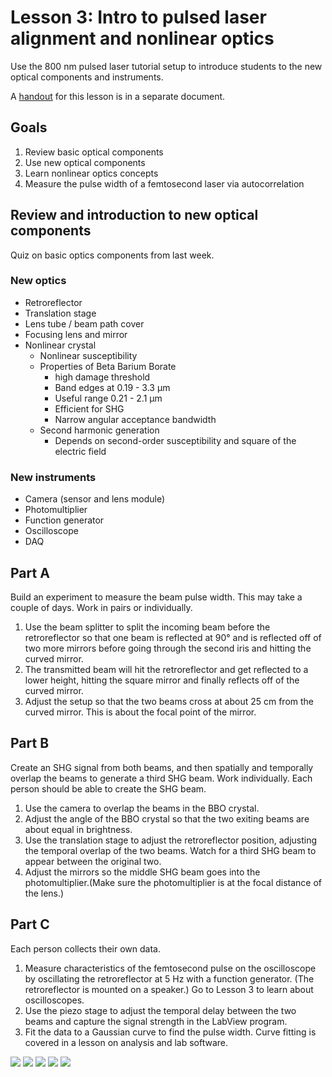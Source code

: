 # Lesson 3: Intro to pulsed laser alignment and nonlinear optics

Use the 800 nm pulsed laser tutorial setup to introduce students to the new optical components and instruments.

A [handout](lesson03_handout.md) for this lesson is in a separate document.

## Goals
1. Review basic optical components
2. Use new optical components
3. Learn nonlinear optics concepts
4. Measure the pulse width of a femtosecond laser via autocorrelation

## Review and introduction to new optical components

Quiz on basic optics components from last week.

### New optics
- Retroreflector
- Translation stage
- Lens tube / beam path cover
- Focusing lens and mirror
- Nonlinear crystal
	- Nonlinear susceptibility
	- Properties of Beta Barium Borate
		- high damage threshold
		- Band edges at 0.19 - 3.3 μm
		- Useful range 0.21 - 2.1 μm
		- Efficient for SHG
		- Narrow angular acceptance bandwidth
	- Second harmonic generation
		- Depends on second-order susceptibility and square of the electric field

### New instruments
- Camera (sensor and lens module)
- Photomultiplier
- Function generator
- Oscilloscope
- DAQ

## Part A

Build an experiment to measure the beam pulse width. This may take a couple of days. Work in pairs or individually. 

1. Use the beam splitter to split the incoming beam before the retroreflector so that one beam is reflected at 90° and is reflected off of two more mirrors before going through the second iris and hitting the curved mirror.
2. The transmitted beam will hit the retroreflector and get reflected to a lower height, hitting the square mirror and finally reflects off of the curved mirror.
3. Adjust the setup so that the two beams cross at about 25 cm from the curved mirror. This is about the focal point of the mirror.


## Part B

Create an SHG signal from both beams, and then spatially and temporally overlap the beams to generate a third SHG beam. Work individually. Each person should be able to create the SHG beam.

1. Use the camera to overlap the beams in the BBO crystal.
2. Adjust the angle of the BBO crystal so that the two exiting beams are about equal in brightness.
3. Use the translation stage to adjust the retroreflector position, adjusting the temporal overlap of the two beams. Watch for a third SHG beam to appear between the original two.
4. Adjust the mirrors so the middle SHG beam goes into the photomultiplier.(Make sure the photomultiplier is at the focal distance of the lens.)


## Part C
Each person collects their own data.

1. Measure characteristics of the femtosecond pulse on the oscilloscope by oscillating the retroreflector at 5 Hz with a function generator. (The retroreflector is mounted on a speaker.) Go to Lesson 3 to learn about oscilloscopes.
2. Use the piezo stage to adjust the temporal delay between the two beams and capture the signal strength in the LabView program.
3. Fit the data to a Gaussian curve to find the pulse width. Curve fitting is covered in a lesson on analysis and lab software.

![][image-1]
![][image-2]
![][image-3]
![][image-4]
![][image-5]

[image-1]:	../images/SHG_above.jpeg
[image-2]:	../images/SHG_back.jpeg
[image-3]:	../images/SHG_front.jpeg
[image-4]:	../images/SHG_side.jpeg
[image-5]:	../images/SHG_side_close_up.jpeg